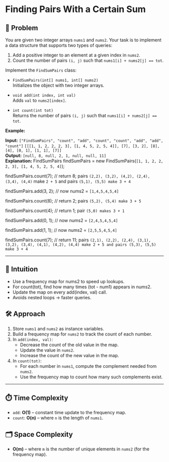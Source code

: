 # Finding Pairs With a Certain Sum

## 🧩 Problem

You are given two integer arrays `nums1` and `nums2`. Your task is to implement a data structure that supports two types of queries:

1. Add a positive integer to an element at a given index in `nums2`.
2. Count the number of pairs `(i, j)` such that `nums1[i] + nums2[j] == tot`.

Implement the `FindSumPairs` class:

- `FindSumPairs(int[] nums1, int[] nums2)`  
  Initializes the object with two integer arrays.

- `void add(int index, int val)`  
  Adds `val` to `nums2[index]`.

- `int count(int tot)`  
  Returns the number of pairs `(i, j)` such that `nums1[i] + nums2[j] == tot`.

**Example:**

**Input:** `["FindSumPairs", "count", "add", "count", "count", "add", "add", "count"]`
            `[[[1, 1, 2, 2, 2, 3], [1, 4, 5, 2, 5, 4]], [7], [3, 2], [8], [4], [0, 1], [1, 1], [7]]`  
**Output:** `[null, 8, null, 2, 1, null, null, 11]`  
**Explanation:** FindSumPairs findSumPairs = new FindSumPairs(`[1, 1, 2, 2, 2, 3], [1, 4, 5, 2, 5, 4]`);

findSumPairs.count(7);  // return 8; pairs `(2,2), (3,2), (4,2), (2,4), (3,4), (4,4)` make `2 + 5` and pairs `(5,1), (5,5) make 3 + 4`

findSumPairs.add(3, 2); // now nums2 = `[1,4,5,4,5,4]`

findSumPairs.count(8);  // return 2; pairs `(5,2), (5,4) make 3 + 5`

findSumPairs.count(4);  // return 1; pair `(5,0) makes 3 + 1`

findSumPairs.add(0, 1); // now nums2 = `[2,4,5,4,5,4]`

findSumPairs.add(1, 1); // now nums2 = `[2,5,5,4,5,4]`

findSumPairs.count(7);  // return 11; pairs `(2,1), (2,2), (2,4), (3,1), (3,2), (3,4), (4,1), (4,2), (4,4) make 2 + 5 and pairs (5,3), (5,5) make 3 + 4`

--- 

## 🧠 Intuition

- Use a frequency map for nums2 to speed up lookups.
- For count(tot), find how many times (tot - num1) appears in nums2.
- Update the map on every add(index, val) call.
- Avoids nested loops → faster queries.

## 🛠️ Approach

1. Store `nums1` and `nums2` as instance variables.
2. Build a frequency map for `nums2` to track the count of each number.
3. In `add(index, val)`:
   - Decrease the count of the old value in the map.
   - Update the value in `nums2`.
   - Increase the count of the new value in the map.
4. In `count(tot)`:
   - For each number in `nums1`, compute the complement needed from `nums2`.
   - Use the frequency map to count how many such complements exist.

---

## ⏱️ Time Complexity

- `add`: **O(1)** – constant time update to the frequency map.
- `count`: **O(n)** – where `n` is the length of `nums1`.

## 🗂️ Space Complexity

- **O(m)** – where `m` is the number of unique elements in `nums2` (for the frequency map).

